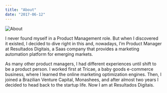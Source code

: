 ```yaml
---
title: "About"
date: "2017-06-12"
---
```

![About](/img/about.PNG)

I never found myself in a Product Management role. But when I discovered it existed, I decided to dive right in this and, nowadays, I’m Product Manager at Resultados Digitais, a Saas company that provides a marketing automation platform for emerging markets.

As many other product managers, I had different experiences until shift to be a product person. I worked first at Tricae, a baby goods e-commerce business, where I learned the online marketing optimization engines. Then, I joined a Brazilian Venture Capital, Monashees, and after almost two years I decided to head back to the startup life. Now I am at Resultados Digitais.
